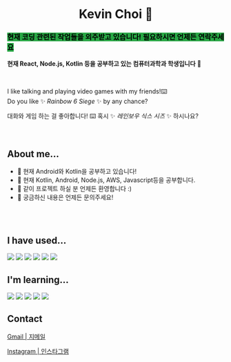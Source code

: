 <h1 align="center"> Kevin Choi 👋 </h1>

<!-- **kcdevdes/kcdevdes** is a ✨ _special_ ✨ repository because its `README.md` (this file) appears on your GitHub profile.

Here are some ideas to get you started:

- 🔭 I’m currently working on ...
- 🌱 I’m currently learning ...
- 👯 I’m looking to collaborate on ...
- 🤔 I’m looking for help with ...
- 💬 Ask me about ...
- 📫 How to reach me: ...
- 😄 Pronouns: ...
- ⚡ Fun fact: ...  -->

### <mark style='background-color: #28a745'> **현재 코딩 관련된 작업들을 외주받고 있습니다! 필요하시면 언제든 연락주세요** </mark>

**현재 React, Node.js, Kotlin 등을 공부하고 있는 컴퓨터과학과 학생입니다** 🌱

<br />

I like talking and playing video games with my friends!⌨️ </br>Do you like ✨ _Rainbow 6 Siege_ ✨ by any chance?

대화와 게임 하는 걸 좋아합니다! ⌨️ 혹시 ✨ _레인보우 식스 시즈_ ✨ 하시나요?

<br />

## About me...

- 🔭 현재 Android와 Kotlin을 공부하고 있습니다!
- 🌱 현재 Kotlin, Android, Node.js, AWS, Javascript등을 공부합니다.
- 🤔 같이 프로젝트 하실 분 언제든 환영합니다 :)
- 💬 궁금하신 내용은 언제든 문의주세요!

</br>
</br>

## I have used...

<img src="https://img.shields.io/badge/Python-3766AB?style=flat-square&logo=Python&logoColor=white"/></a>
<img src="https://img.shields.io/badge/C-A8B9CC?style=flat-square&logo=C&logoColor=white"/></a>
<img src="https://img.shields.io/badge/Javascript-F7DF1E?style=flat-square&logo=Javascript&logoColor=white"/></a>
<img src="https://img.shields.io/badge/HTML-E34F26?style=flat-square&logo=html5&logoColor=white"/></a>
<img src="https://img.shields.io/badge/CSS-1572B6?style=flat-square&logo=css3&logoColor=white"/></a>
<img src="https://img.shields.io/badge/Java-007396?style=flat-square&logo=java&logoColor=white"/></a>

## I'm learning...

<img src="https://img.shields.io/badge/Kotlin-7F52FF?style=flat-square&logo=kotlin&logoColor=white"/></a>
<img src="https://img.shields.io/badge/Android-3DDC84?style=flat-square&logo=Android&logoColor=white"/></a>
<img src="https://img.shields.io/badge/AWS-232F3E?style=flat-square&logo=Amazon AWS&logoColor=white"/></a>
<img src="https://img.shields.io/badge/Docker-2496ED?style=flat-square&logo=Docker&logoColor=white"/></a>
<img src="https://img.shields.io/badge/Node.js-339933?style=flat-square&logo=Node.js&logoColor=white"/></a>

<!-- <img src="https://img.shields.io/badge/React-61DAFB?style=flat-square&logo=React&logoColor=white"/></a> -->

## Contact

[Gmail | 지메일](mailto:kcdevdes@gmail.com?subject=[GitHub])

[Instagram | 인스타그램](https://www.instagram.com/kevinchoi__dev/)
